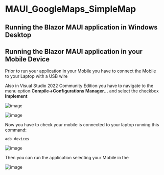 # MAUI_GoogleMaps_SimpleMap

## Running the Blazor MAUI application in Windows Desktop

## Running the Blazor MAUI application in your Mobile Device

Prior to run your application in your Mobile you have to connect the Mobile to your Laptop with a USB wire

Also in Visual Studio 2022 Community Edition you have to navigate to the menu option **Compile->Configurations Manager...** and select the checkbox **Implement**

![image](https://github.com/user-attachments/assets/c7d5df04-880f-4a8c-8e49-1ddc507f84c2)

![image](https://github.com/user-attachments/assets/f663aa50-bf93-4b86-8baf-7af7270aa8ca)

Now you have to check your mobile is connected to your laptop running this command:

```
adb devices
```

![image](https://github.com/user-attachments/assets/c61fb3f1-0559-4068-af74-77a69b343a64)

Then you can run the application selecting your Mobile in the 

![image](https://github.com/user-attachments/assets/fe10a7ee-f008-4f3e-886e-205b2e700ed3)
